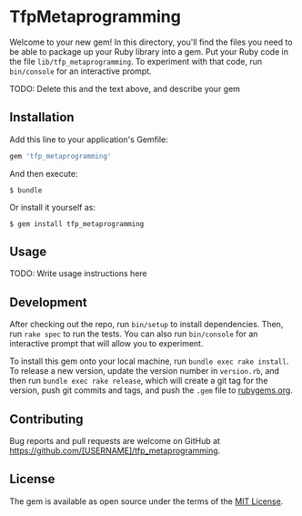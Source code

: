 # TfpMetaprogramming

Welcome to your new gem! In this directory, you'll find the files you need to be able to package up your Ruby library into a gem. Put your Ruby code in the file `lib/tfp_metaprogramming`. To experiment with that code, run `bin/console` for an interactive prompt.

TODO: Delete this and the text above, and describe your gem

## Installation

Add this line to your application's Gemfile:

```ruby
gem 'tfp_metaprogramming'
```

And then execute:

    $ bundle

Or install it yourself as:

    $ gem install tfp_metaprogramming

## Usage

TODO: Write usage instructions here

## Development

After checking out the repo, run `bin/setup` to install dependencies. Then, run `rake spec` to run the tests. You can also run `bin/console` for an interactive prompt that will allow you to experiment.

To install this gem onto your local machine, run `bundle exec rake install`. To release a new version, update the version number in `version.rb`, and then run `bundle exec rake release`, which will create a git tag for the version, push git commits and tags, and push the `.gem` file to [rubygems.org](https://rubygems.org).

## Contributing

Bug reports and pull requests are welcome on GitHub at https://github.com/[USERNAME]/tfp_metaprogramming.


## License

The gem is available as open source under the terms of the [MIT License](http://opensource.org/licenses/MIT).

